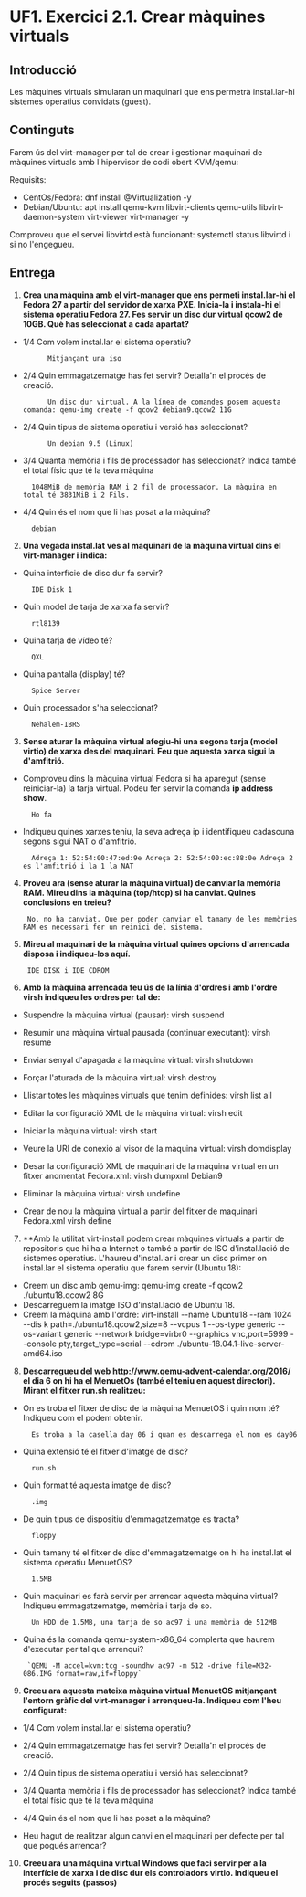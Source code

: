 # UF1. Exercici 2.1. Crear màquines virtuals

## Introducció

Les màquines virtuals simularan un maquinari que ens permetrà instal.lar-hi sistemes operatius convidats (guest).

## Continguts

Farem ús del virt-manager per tal de crear i gestionar maquinari de màquines virtuals amb l'hipervisor de codi obert KVM/qemu:

Requisits:
- CentOs/Fedora: dnf install @Virtualization -y
- Debian/Ubuntu: apt install qemu-kvm libvirt-clients qemu-utils libvirt-daemon-system virt-viewer virt-manager -y

Comproveu que el servei libvirtd està funcionant: systemctl status libvirtd i si no l'engegueu.

## Entrega

1. **Crea una màquina amb el virt-manager que ens permeti instal.lar-hi el Fedora 27 a partir del servidor de xarxa PXE. Inícia-la i instala-hi el sistema operatiu Fedora 27. Fes servir un disc dur virtual qcow2 de 10GB. Què has seleccionat a cada apartat?**
- 1/4 Com volem instal.lar el sistema operatiu?

			Mitjançant una iso

- 2/4 Quin emmagatzematge has fet servir? Detalla'n el procés de creació.

			Un disc dur virtual. A la línea de comandes posem aquesta comanda: qemu-img create -f qcow2 debian9.qcow2 11G

- 2/4 Quin tipus de sistema operatiu i versió has seleccionat?

			Un debian 9.5 (Linux)

- 3/4 Quanta memòria i fils de processador has seleccionat? Indica també el total físic que té la teva màquina

		1048MiB de memòria RAM i 2 fil de processador. La màquina en total té 3831MiB i 2 Fils. 

- 4/4 Quin és el nom que li has posat a la màquina?

		debian

2. **Una vegada instal.lat ves al maquinari de la màquina virtual dins el virt-manager i indica:**
- Quina interfície de disc dur fa servir?

		IDE Disk 1

- Quin model de tarja de xarxa fa servir?

		rtl8139

- Quina tarja de vídeo té?

		QXL

- Quina pantalla (display) té?

		Spice Server

- Quin processador s'ha seleccionat?

		Nehalem-IBRS

3. **Sense aturar la màquina virtual afegiu-hi una segona tarja (model virtio) de xarxa des del maquinari. Feu que aquesta xarxa sigui la d'amfitrió.**
- Comproveu dins la màquina virtual Fedora si ha aparegut (sense reiniciar-la) la tarja virtual. Podeu fer servir la comanda **ip address show**.

		Ho fa

- Indiqueu quines xarxes teniu, la seva adreça ip i identifiqueu cadascuna segons sigui NAT o d'amfitrió.

		Adreça 1: 52:54:00:47:ed:9e Adreça 2: 52:54:00:ec:88:0e Adreça 2 es l'amfitrió i la 1 la NAT

4. **Proveu ara (sense aturar la màquina virtual) de canviar la memòria RAM. Mireu dins la màquina (top/htop) si ha canviat. Quines conclusions en treieu?**

		No, no ha canviat. Que per poder canviar el tamany de les memòries RAM es necessari fer un reinici del sistema. 

5. **Mireu al maquinari de la màquina virtual quines opcions d'arrencada disposa i indiqueu-los aquí.**

		IDE DISK i IDE CDROM 

6. **Amb la màquina arrencada feu ús de la línia d'ordres i amb l'ordre virsh indiqueu les ordres per tal de:**
- Suspendre la màquina virtual (pausar): virsh suspend

- Resumir una màquina virtual pausada (continuar executant): virsh resume

- Enviar senyal d'apagada a la màquina virtual: virsh shutdown

- Forçar l'aturada de la màquina virtual: virsh destroy

- Llistar totes les màquines virtuals que tenim definides: virsh list all

- Editar la configuració XML de la màquina virtual: virsh edit

- Iniciar la màquina virtual: virsh start

- Veure la URI de conexió al visor de la màquina virtual: virsh domdisplay

- Desar la configuració XML de maquinari de la màquina virtual en un fitxer anomentat Fedora.xml: virsh dumpxml Debian9

- Eliminar la màquina virtual: virsh undefine

- Crear de nou la màquina virtual a partir del fitxer de maquinari Fedora.xml virsh define

7. **Amb la utilitat virt-install podem crear màquines virtuals a partir de repositoris que hi ha a Internet o també a partir de ISO d'instal.lació de sistemes operatius. L'haureu d'instal.lar i crear un disc primer on instal.lar el sistema operatiu que farem servir (Ubuntu 18):
- Creem un disc amb qemu-img: qemu-img create -f qcow2 ./ubuntu18.qcow2 8G
- Descarreguem la imatge ISO d'instal.lació de Ubuntu 18.
- Creem la màquina amb l'ordre: virt-install --name Ubuntu18 --ram 1024 --dis
k path=./ubuntu18.qcow2,size=8 --vcpus 1 --os-type generic --os-variant generic --network bridge=virbr0 --graphics vnc,port=5999 --console pty,target_type=serial --cdrom ./ubuntu-18.04.1-live-server-amd64.iso 



8. **Descarregueu del web http://www.qemu-advent-calendar.org/2016/ el dia 6 on hi ha el MenuetOs (també el teniu en aquest directori). Mirant el fitxer run.sh realitzeu:**
- On es troba el fitxer de disc de la màquina MenuetOS i quin nom té? Indiqueu com el podem obtenir.

		Es troba a la casella day 06 i quan es descarrega el nom es day06

- Quina extensió té el fitxer d'imatge de disc? 

		run.sh

- Quin format té aquesta imatge de disc? 

		.img
		
- De quin tipus de dispositiu d'emmagatzematge es tracta?

		floppy

- Quin tamany té el fitxer de disc d'emmagatzematge on hi ha instal.lat el sistema operatiu MenuetOS?

        1.5MB

- Quin maquinari es farà servir per arrencar aquesta màquina virtual? Indiqueu emmagatzematge, memòria i tarja de so.
        
        Un HDD de 1.5MB, una tarja de so ac97 i una memòria de 512MB 

- Quina és la comanda qemu-system-x86_64 complerta que haurem d'executar per tal que arrenqui?

       `QEMU -M accel=kvm:tcg -soundhw ac97 -m 512 -drive file=M32-086.IMG format=raw,if=floppy`

9. **Creeu ara aquesta mateixa màquina virtual MenuetOS mitjançant l'entorn gràfic del virt-manager i arrenqueu-la. Indiqueu com l'heu configurat:** 
- 1/4 Com volem instal.lar el sistema operatiu?

        

- 2/4 Quin emmagatzematge has fet servir? Detalla'n el procés de creació.



- 2/4 Quin tipus de sistema operatiu i versió has seleccionat?



- 3/4 Quanta memòria i fils de processador has seleccionat? Indica també el total físic que té la teva màquina



- 4/4 Quin és el nom que li has posat a la màquina?



- Heu hagut de realitzar algun canvi en el maquinari per defecte per tal que pogués arrencar?



10. **Creeu ara una màquina virtual Windows que faci servir per a la interfície de xarxa i de disc dur els controladors virtio. Indiqueu el procés seguits (passos)**
